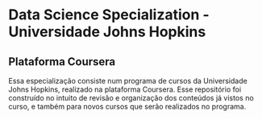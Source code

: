 # Data Science Specialization - Universidade Johns Hopkins
## Plataforma Coursera

Essa especialização consiste num programa de cursos da Universidade Johns Hopkins, realizado na plataforma Coursera. Esse repositório foi construído no intuito de revisão e organização dos conteúdos já vistos no curso, e também para novos cursos que serão realizados no programa.
